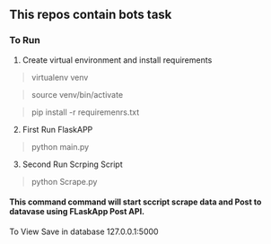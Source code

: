 ## This repos contain bots task 

### To Run 
1. Create virtual environment and  install requirements

> virtualenv venv

> source venv/bin/activate

> pip install -r requiremenrs.txt

2. First Run FlaskAPP

> python main.py

3. Second Run Scrping Script

> python Scrape.py

#### This command command will start sccript scrape data and Post to datavase using FLaskApp Post API.
To View Save in database 127.0.0.1:5000

